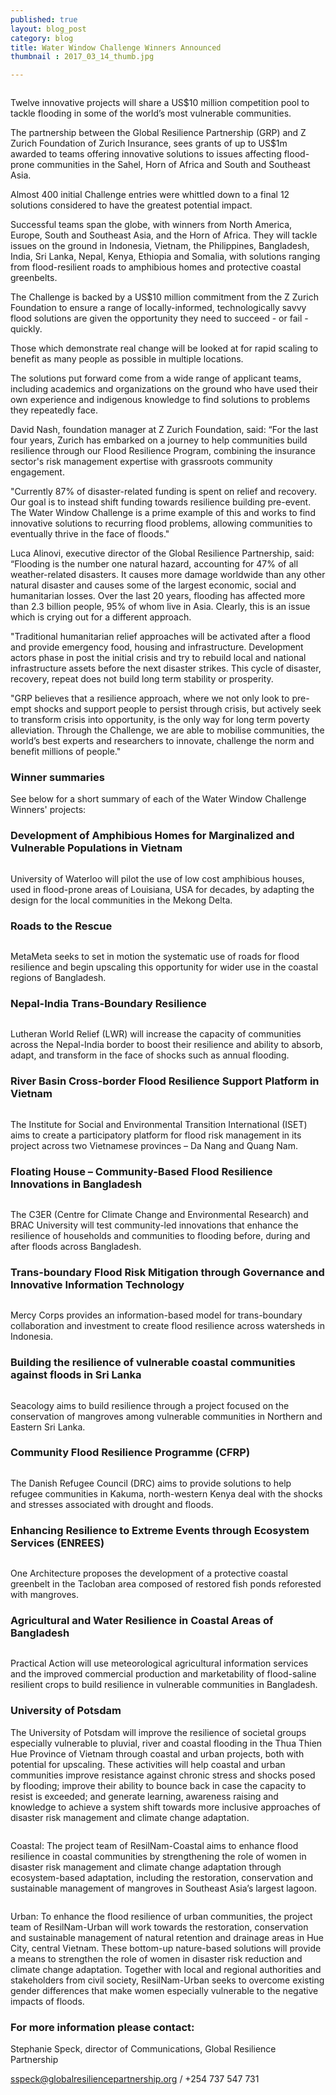 ```yaml
---
published: true
layout: blog_post
category: blog
title: Water Window Challenge Winners Announced
thumbnail : 2017_03_14_thumb.jpg

---
```



<img src="{{ site.baseurl }}/img/news/2017_03_14_banner1.jpg" alt="">

Twelve innovative projects will share a US$10 million competition pool to tackle flooding in some of the world’s most vulnerable communities.

The partnership between the Global Resilience Partnership (GRP) and Z Zurich Foundation of Zurich Insurance, sees grants of up to US$1m awarded to teams offering innovative solutions to issues affecting flood-prone communities in the Sahel, Horn of Africa and South and Southeast Asia.

Almost 400 initial Challenge entries were whittled down to a final 12 solutions considered to have the greatest potential impact. 

Successful teams span the globe, with winners from North America, Europe, South and Southeast Asia, and the Horn of Africa. They will tackle issues on the ground in Indonesia, Vietnam, the Philippines, Bangladesh, India, Sri Lanka, Nepal, Kenya, Ethiopia and Somalia, with solutions ranging from flood-resilient roads to amphibious homes and protective coastal greenbelts.

The Challenge is backed by a US$10 million commitment from the Z Zurich Foundation to ensure a range of locally-informed, technologically savvy flood solutions are given the opportunity they need to succeed - or fail - quickly.

Those which demonstrate real change will be looked at for rapid scaling to benefit as many people as possible in multiple locations.  

The solutions put forward come from a wide range of applicant teams, including academics and organizations on the ground who have used their own experience and indigenous knowledge to find solutions to problems they repeatedly face. 

David Nash, foundation manager at Z Zurich Foundation, said: “For the last four years, Zurich has embarked on a journey to help communities build resilience through our Flood Resilience Program, combining the insurance sector's risk management expertise with grassroots community engagement.

"Currently 87% of disaster-related funding is spent on relief and recovery. Our goal is to instead shift funding towards resilience building pre-event. The Water Window Challenge is a prime example of this and works to find innovative solutions to recurring flood problems, allowing communities to eventually thrive in the face of floods."

Luca Alinovi, executive director of the Global Resilience Partnership, said: “Flooding is the number one natural hazard, accounting for 47% of all weather-related disasters. It causes more damage worldwide than any other natural disaster and causes some of the largest economic, social and humanitarian losses.  Over the last 20 years, flooding has affected more than 2.3 billion people, 95% of whom live in Asia.  Clearly, this is an issue which is crying out for a different approach.

"Traditional humanitarian relief approaches will be activated after a flood and provide emergency food, housing and infrastructure. Development actors phase in post the initial crisis and try to rebuild local and national infrastructure assets before the next disaster strikes. This cycle of disaster, recovery, repeat does not build long term stability or prosperity. 

"GRP believes that a resilience approach, where we not only look to pre-empt shocks and support people to persist through crisis, but actively seek to transform crisis into opportunity, is the only way for long term poverty alleviation.
Through the Challenge, we are able to mobilise communities, the world’s best experts and researchers to innovate, challenge the norm and benefit millions of people."
 

<h3>Winner summaries</h3>

See below for a short summary of each of the Water Window Challenge Winners' projects&#58;

<h3>Development of Amphibious Homes for Marginalized and Vulnerable Populations in Vietnam
</h3>

<img src="{{ site.baseurl }}/img/news/2017_03_14_waterloo.jpg" alt="">

University of Waterloo will pilot the use of low cost amphibious houses, used in flood-prone areas of Louisiana, USA for decades, by adapting the design for the local communities in the Mekong Delta.

<h3>Roads to the Rescue</h3>

<img src="{{ site.baseurl }}/img/news/2017_03_14_meta_meta.jpg" alt="">

MetaMeta seeks to set in motion the systematic use of roads for flood resilience and begin upscaling this opportunity for wider use in the coastal regions of Bangladesh.

<h3>Nepal-India Trans-Boundary Resilience</h3>

<img src="{{ site.baseurl }}/img/news/2017_03_14_lutheran.jpg" alt="">

Lutheran World Relief (LWR) will increase the capacity of communities across the Nepal-India border to boost their resilience and ability to absorb, adapt, and transform in the face of shocks such as annual flooding.

<h3>River Basin Cross-border Flood Resilience Support Platform in Vietnam</h3>

<img src="{{ site.baseurl }}/img/news/2017_03_14_social_env.jpg" alt="">

The Institute for Social and Environmental Transition International (ISET) aims to create a participatory platform for flood risk management in its project across two Vietnamese provinces – Da Nang and Quang Nam. 

<h3>Floating House – Community-Based Flood Resilience Innovations in Bangladesh</h3>

<img src="{{ site.baseurl }}/img/news/2017_03_14_brac.jpg" alt="">

The C3ER (Centre for Climate Change and Environmental Research) and BRAC University will test community-led innovations that enhance the resilience of households and communities to flooding before, during and after floods across Bangladesh.

<h3>Trans-boundary Flood Risk Mitigation through Governance and Innovative Information Technology 
</h3>

<img src="{{ site.baseurl }}/img/news/2017_03_14_mercy.jpg" alt="">

Mercy Corps provides an information-based model for trans-boundary collaboration and investment to create flood resilience across watersheds in Indonesia.

<h3>Building the resilience of vulnerable coastal communities against floods in Sri Lanka
</h3>

<img src="{{ site.baseurl }}/img/news/2017_03_14_banner1.jpg" alt="">

Seacology aims to build resilience through a project focused on the conservation of mangroves among vulnerable communities in Northern and Eastern Sri Lanka.

<h3>Community Flood Resilience Programme (CFRP) </h3>

<img src="{{ site.baseurl }}/img/news/2017_03_14_danish.jpg" alt="">

The Danish Refugee Council (DRC) aims to provide solutions to help refugee communities in Kakuma, north-western Kenya deal with the shocks and stresses associated with drought and floods.

<h3>Enhancing Resilience to Extreme Events through Ecosystem Services (ENREES)</h3>

<img src="{{ site.baseurl }}/img/news/2017_03_14_arch.jpg" alt="">

One Architecture proposes the development of a protective coastal greenbelt in the Tacloban area composed of restored fish ponds reforested with mangroves.

<h3>Agricultural and Water Resilience in Coastal Areas of Bangladesh</h3>

<img src="{{ site.baseurl }}/img/news/2017_03_14_practical.jpg" alt="">

Practical Action will use meteorological agricultural information services and the improved commercial production and marketability of flood-saline resilient crops to build resilience in vulnerable communities in Bangladesh.

<h3>University of Potsdam</h3>

The University of Potsdam will improve the resilience of societal groups especially vulnerable to pluvial, river and coastal flooding in the Thua Thien Hue Province of Vietnam through coastal and urban projects, both with potential for upscaling. These activities will help coastal and urban communities improve resistance against chronic stress and shocks posed by flooding; improve their ability to bounce back in case the capacity to resist is exceeded; and generate learning, awareness raising and knowledge to achieve a system shift towards more inclusive approaches of disaster risk management and climate change adaptation.

<img src="{{ site.baseurl }}/img/news/2017_03_14_coastal.jpg" alt="">

Coastal: The project team of ResilNam-Coastal aims to enhance flood resilience in coastal communities by strengthening the role of women in disaster risk management and climate change adaptation through ecosystem-based adaptation, including the restoration, conservation and sustainable management of mangroves in Southeast Asia’s largest lagoon. 

<img src="{{ site.baseurl }}/img/news/2017_03_14_urban.jpg" alt="">

Urban: To enhance the flood resilience of urban communities, the project team of ResilNam-Urban will work towards the restoration, conservation and sustainable management of natural retention and drainage areas in Hue City, central Vietnam. These bottom-up nature-based solutions will provide a means to strengthen the role of women in disaster risk reduction and climate change adaptation. Together with local and regional authorities and stakeholders from civil society, ResilNam-Urban seeks to overcome existing gender differences that make women especially vulnerable to the negative impacts of floods. 

<h3>For more information please contact:</h3>

Stephanie Speck, director of Communications, Global Resilience Partnership

<a href="mailto:sspeck@globalresiliencepartnership.org ">sspeck@globalresiliencepartnership.org </a> / +254 737 547 731 

















 



